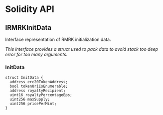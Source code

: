 # Solidity API

## IRMRKInitData

Interface representation of RMRK initialization data.

_This interface provides a struct used to pack data to avoid stack too deep error for too many arguments._

### InitData

```solidity
struct InitData {
  address erc20TokenAddress;
  bool tokenUriIsEnumerable;
  address royaltyRecipient;
  uint16 royaltyPercentageBps;
  uint256 maxSupply;
  uint256 pricePerMint;
}
```

